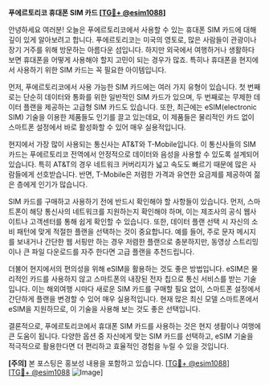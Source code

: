 **푸에르토리코 휴대폰 SIM 카드 [[TG💪+ @esim1088](https://t.me/s/esim1088)]**

안녕하세요 여러분! 오늘은 푸에르토리코에서 사용할 수 있는 휴대폰 SIM 카드에 대해 깊이 있게 알아보려고 합니다. 푸에르토리코는 미국의 영토로, 많은 사람들이 관광이나 장기 거주를 위해 방문하는 아름다운 섬입니다. 하지만 외국에서 여행하거나 생활하다 보면 휴대폰을 어떻게 사용해야 할지 고민이 되는 경우가 많죠. 특히나 휴대폰을 현지에서 사용하기 위한 SIM 카드는 꼭 필요한 아이템입니다.

먼저, 푸에르토리코에서 사용 가능한 SIM 카드에는 여러 가지 유형이 있습니다. 첫 번째로는 단순히 데이터와 통화를 위한 일반적인 SIM 카드가 있으며, 두 번째로는 무제한 데이터 플랜을 제공하는 고급형 SIM 카드도 있습니다. 또한, 최근에는 eSIM(electronic SIM) 기술을 이용한 제품들도 인기를 끌고 있는데요, 이 제품들은 물리적인 카드 없이 스마트폰 설정에서 바로 활성화할 수 있어 매우 실용적입니다.

현지에서 가장 많이 사용되는 통신사는 AT&T와 T-Mobile입니다. 이 통신사들의 SIM 카드는 푸에르토리코 전역에서 안정적으로 데이터와 음성을 사용할 수 있도록 설계되어 있습니다. 특히 AT&T의 경우 네트워크 커버리지가 넓고 속도도 빠르기 때문에 많은 사람들에게 선호받습니다. 반면, T-Mobile은 저렴한 가격과 유연한 요금제를 제공하여 젊은 층에게 인기가 많습니다.

SIM 카드를 구매하고 사용하기 전에 반드시 확인해야 할 사항들이 있습니다. 먼저, 스마트폰이 해당 통신사의 네트워크를 지원하는지 확인해야 하며, 이는 제조사의 공식 웹사이트나 고객센터를 통해 쉽게 확인할 수 있습니다. 또한, 데이터 플랜 선택 시 자신의 소비 패턴에 맞게 적절한 플랜을 선택하는 것이 중요합니다. 예를 들어, 주로 문자 메시지를 보내거나 간단한 웹 서핑만 하는 경우 저렴한 플랜으로 충분하지만, 동영상 스트리밍이나 큰 파일 다운로드를 자주 한다면 고급 플랜을 추천드립니다.

더불어 현지에서의 편의성을 위해 eSIM을 활용하는 것도 좋은 방법입니다. eSIM은 물리적인 카드를 사용하지 않고 스마트폰의 내장된 전자 칩으로 통신 서비스를 받는 기술입니다. 이는 해외여행 시마다 새로운 SIM 카드를 구매할 필요 없이, 스마트폰 설정에서 간단하게 플랜을 변경할 수 있어 매우 실용적입니다. 현재 많은 최신 모델 스마트폰에서 eSIM을 지원하므로, 이 기술을 사용해 보는 것도 좋은 선택입니다.

결론적으로, 푸에르토리코에서 휴대폰 SIM 카드를 사용하는 것은 현지 생활이나 여행에 큰 도움이 됩니다. 다양한 옵션 중 자신에게 맞는 SIM 카드를 선택하고, eSIM 기술을 적극적으로 활용한다면 더 편리하고 효율적인 경험을 누릴 수 있을 것입니다.

**[주의]** 본 포스팅은 홍보성 내용을 포함하고 있습니다. [[TG💪+ @esim1088](https://t.me/s/esim1088)]  
[[TG💪+ @esim1088](https://t.me/s/esim1088) ![Image](https://i.postimg.cc/Y0z9fWf4/image.png)]